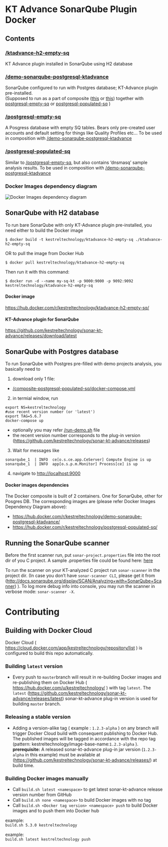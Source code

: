 # KT Advance SonarQube Plugin Docker

## Contents
### [/ktadvance-h2-empty-sq](ktadvance-h2-empty-sq)
KT Advance plugin installed in SonarQube using H2 database

### [/demo-sonarqube-postgresql-ktadvance](demo-sonarqube-postgresql-ktadvance)
SonarQube configured to run with Postgres database;  KT-Advance plugin pre-installed.  
(Supposed to run as a part of composite ([this](composite-postgresql-empty-sq) or  [this](composite-postgresql-populated-sq)) together with [postgresql-empty-sq](postgresql-empty-sq) or [postgresql-populated-sq](postgresql-populated-sq) )

### [/postgresql-empty-sq](postgresql-empty-sq)
A Posgress database with empty SQ tables. Bears only pre-created user accounts and default setting for things like Quality Profiles etc... To be used in composition with [/demo-sonarqube-postgresql-ktadvance](demo-sonarqube-postgresql-ktadvance)

### [/postgresql-populated-sq](postgresql-populated-sq)
Similar to [/postgresql-empty-sq](postgresql-empty-sq), but also contains ‘dnsmasq’ sample analysis results. To be used in composition with [/demo-sonarqube-postgresql-ktadvance](demo-sonarqube-postgresql-ktadvance)


### Docker Images dependency diagram
![Docker Images dependency diagram](https://raw.githubusercontent.com/kestreltechnology/docker-sonar-kt-advance/master/docs/deps.png)


## SonarQube with H2 database
To run bare SonarQube with only KT-Advance plugin pre-installed, you need either to build the Docker image
```
$ docker build -t kestreltechnology/ktadvance-h2-empty-sq ./ktadvance-h2-empty-sq
```
OR
to pull the image from Docker Hub

```
$ docker pull kestreltechnology/ktadvance-h2-empty-sq
```
Then run it with this command:
```
$ docker run -d --name my-sq-kt -p 9000:9000 -p 9092:9092 kestreltechnology/ktadvance-h2-empty-sq
```
#### Docker image
https://hub.docker.com/r/kestreltechnology/ktadvance-h2-empty-sq/
#### KT-Advance plugin for SonarQube
https://github.com/kestreltechnology/sonar-kt-advance/releases/download/latest

## SonarQube with Postgres database
To run SonarQube with Postgres pre-filled with demo projects analysis, you basically need to 
1. download only 1 file:
  - [/composite-postgresql-populated-sq/docker-compose.yml](./composite-postgresql-populated-sq/docker-compose.yml)
2. in termial window, run 
```
export NS=kestreltechnology
#use recent version number (or 'latest')
export TAG=5.6.7
docker-compose up
```
- optionally you may refer [/run-demo.sh](./run-demo.sh) file
- the recent version number corresponds to the plug-in version (https://github.com/kestreltechnology/sonar-kt-advance/releases)

3. Wait for messages like 
```
sonarqube_1  | INFO  ce[o.s.ce.app.CeServer] Compute Engine is up
sonarqube_1  | INFO  app[o.s.p.m.Monitor] Process[ce] is up
```
4. navigate to [http://localhost:9000](http://localhost:9000)  


#### Docker images dependencies
The Docker composite is built of 2 containers. One for SonarQube, other for Posgres DB. The corresponding images are (please refer Docker Images Dependency Diagram above):
- https://hub.docker.com/r/kestreltechnology/demo-sonarqube-postgresql-ktadvance/
- https://hub.docker.com/r/kestreltechnology/postgresql-populated-sq/


## Running the SonarQube scanner
Before the first scanner run, put `sonar-project.properties` file into the root dir of you C project. A sample .properties file could be found here: [here](https://github.com/kestreltechnology/sonar-kt-advance/blob/master/src/test/resources/test_project/redis/sonar-project.properties)

To run the scanner on your KT-analyzed C project run `sonar-scanner` in the project dir. (In case you don’t have `sonar-scanner CLI`, please get it from (http://docs.sonarqube.org/display/SCAN/Analyzing+with+SonarQube+Scanner) ).
To log more debug info into console, you may run the scanner in verbose mode: `sonar-scanner -X`.

# Contributing
## Building with Docker Cloud

Docker Cloud ( https://cloud.docker.com/app/kestreltechnology/repository/list )
is configured to build this repo automatically.

### Building `latest` version
- Every push to `master`branch  will result in re-building Docker images and re-publishing them on Docker Hub ( https://hub.docker.com/u/kestreltechnology/ ) with tag `latest`. 
The `latest` (https://github.com/kestreltechnology/sonar-kt-advance/releases/latest) sonar-kt-advance plug-in version is used for building `master` branch.

### Releasing a stable version
- Adding a version-alike tag ( example : `1.2.3-alpha` ) on any branch will trigger Docker Cloud build with consequent publishing to Docker Hub. The published images will be tagged in accordance with the repo tag (pattern: kestreltechnology/image-base-name:`1.2.3-alpha` ).  
**prerequisite:**
A released sonar-kt-advance plug-in jar version (`1.2.3-alpha` in this example)
must be available at (https://github.com/kestreltechnology/sonar-kt-advance/releases/) at build time. 




### Building Docker images manually
- Call `build.sh latest <namespace>` to get latest sonar-kt-advance release version number from GitHub  
- Call `build.sh none <namespace>` to build Docker images with no tag  
- Call `build.sh <Docker tag version> <namespace> push` to build Docker images and to push them into Docker hub  

example:  
```build.sh 5.3.0 kestreltechnology```

example:  
```build.sh latest kestreltechnology push```
